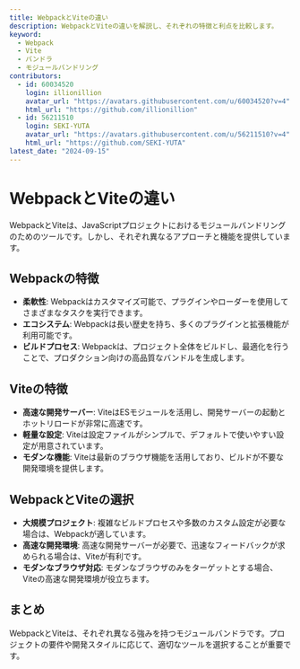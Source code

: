 ```yaml
---
title: WebpackとViteの違い
description: WebpackとViteの違いを解説し、それぞれの特徴と利点を比較します。
keyword:
  - Webpack
  - Vite
  - バンドラ
  - モジュールバンドリング
contributors:
  - id: 60034520
    login: illionillion
    avatar_url: "https://avatars.githubusercontent.com/u/60034520?v=4"
    html_url: "https://github.com/illionillion"
  - id: 56211510
    login: SEKI-YUTA
    avatar_url: "https://avatars.githubusercontent.com/u/56211510?v=4"
    html_url: "https://github.com/SEKI-YUTA"
latest_date: "2024-09-15"
---
```


# WebpackとViteの違い

WebpackとViteは、JavaScriptプロジェクトにおけるモジュールバンドリングのためのツールです。しかし、それぞれ異なるアプローチと機能を提供しています。

## Webpackの特徴

- **柔軟性**: Webpackはカスタマイズ可能で、プラグインやローダーを使用してさまざまなタスクを実行できます。
- **エコシステム**: Webpackは長い歴史を持ち、多くのプラグインと拡張機能が利用可能です。
- **ビルドプロセス**: Webpackは、プロジェクト全体をビルドし、最適化を行うことで、プロダクション向けの高品質なバンドルを生成します。

## Viteの特徴

- **高速な開発サーバー**: ViteはESモジュールを活用し、開発サーバーの起動とホットリロードが非常に高速です。
- **軽量な設定**: Viteは設定ファイルがシンプルで、デフォルトで使いやすい設定が用意されています。
- **モダンな機能**: Viteは最新のブラウザ機能を活用しており、ビルドが不要な開発環境を提供します。

## WebpackとViteの選択

- **大規模プロジェクト**: 複雑なビルドプロセスや多数のカスタム設定が必要な場合は、Webpackが適しています。
- **高速な開発環境**: 高速な開発サーバーが必要で、迅速なフィードバックが求められる場合は、Viteが有利です。
- **モダンなブラウザ対応**: モダンなブラウザのみをターゲットとする場合、Viteの高速な開発環境が役立ちます。

## まとめ

WebpackとViteは、それぞれ異なる強みを持つモジュールバンドラです。プロジェクトの要件や開発スタイルに応じて、適切なツールを選択することが重要です。
